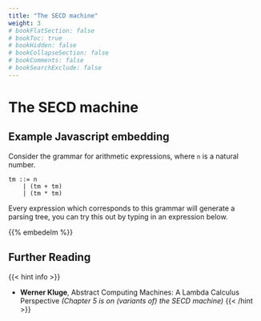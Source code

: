 ```yaml
---
title: "The SECD machine"
weight: 3
# bookFlatSection: false
# bookToc: true
# bookHidden: false
# bookCollapseSection: false
# bookComments: false
# bookSearchExclude: false
---
```


# The SECD machine

## Example Javascript embedding

Consider the grammar for arithmetic expressions, where `n` is a natural number.

```
tm ::= n
    | (tm + tm)
    | (tm * tm)
```

Every expression which corresponds to this grammar will generate a parsing tree, you can try
this out by typing in an expression below.

{{% embedelm %}}

## Further Reading

{{< hint info >}}
 * **Werner Kluge**, Abstract Computing Machines: A Lambda Calculus Perspective
   *(Chapter 5 is on (variants of) the SECD machine)*
{{< /hint >}}


